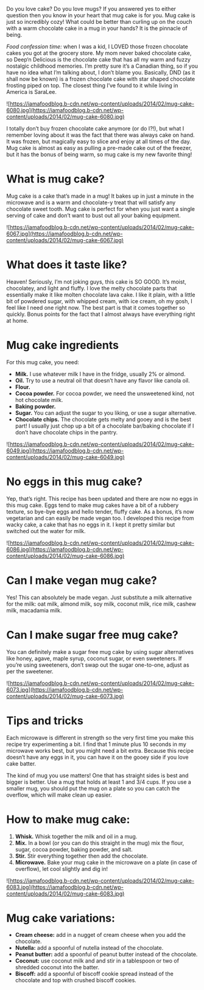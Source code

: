 Do you love cake? Do you love mugs? If you answered yes to either question then you know in your heart that mug cake is for you. Mug cake is just so incredibly cozy! What could be better than curling up on the couch with a warm chocolate cake in a mug in your hands? It is the pinnacle of being.

*Food confession time:* when I was a kid, I LOVED those frozen chocolate cakes you got at the grocery store. My mom never baked chocolate cake, so Deep‘n Delicious is the chocolate cake that has all my warm and fuzzy nostalgic childhood memories. I’m pretty sure it’s a Canadian thing, so if you have no idea what I’m talking about, I don’t blame you. Basically, DND (as it shall now be known) is a frozen chocolate cake with star shaped chocolate frosting piped on top. The closest thing I’ve found to it while living in America is SaraLee.

![https://iamafoodblog.b-cdn.net/wp-content/uploads/2014/02/mug-cake-6080.jpg](https://iamafoodblog.b-cdn.net/wp-content/uploads/2014/02/mug-cake-6080.jpg)

I totally don’t buy frozen chocolate cake anymore (or do I?!), but what I remember loving about it was the fact that there was always cake on hand. It was frozen, but magically easy to slice and enjoy at all times of the day. Mug cake is almost as easy as pulling a pre-made cake out of the freezer, but it has the bonus of being warm, so mug cake is my new favorite thing!

# **What is mug cake?**

Mug cake is a cake that’s made in a mug! It bakes up in just a minute in the microwave and is a warm and chocolate-y treat that will satisfy any chocolate sweet tooth. Mug cake is perfect for when you just want a single serving of cake and don’t want to bust out all your baking equipment.

![https://iamafoodblog.b-cdn.net/wp-content/uploads/2014/02/mug-cake-6067.jpg](https://iamafoodblog.b-cdn.net/wp-content/uploads/2014/02/mug-cake-6067.jpg)

# **What does it taste like?**

Heaven! Seriously, I’m not joking guys, this cake is SO GOOD. It’s moist, chocolatey, and light and fluffy. I love the melty chocolate parts that essentially make it like molten chocolate lava cake. I like it plain, with a little bit of powdered sugar, with whipped cream, with ice cream, oh my gosh, I feel like I need one right now. The best part is that it comes together so quickly. Bonus points for the fact that I almost always have everything right at home.

# **Mug cake ingredients**

For this mug cake, you need:

- **Milk.** I use whatever milk I have in the fridge, usually 2% or almond.
- **Oil.** Try to use a neutral oil that doesn’t have any flavor like canola oil.
- **Flour.**
- **Cocoa powder.** For cocoa powder, we need the unsweetened kind, not hot chocolate milk.
- **Baking powder.**
- **Sugar.** You can adjust the sugar to you liking, or use a sugar alternative.
- **Chocolate chips.** The chocolate gets melty and gooey and is the best part! I usually just chop up a bit of a chocolate bar/baking chocolate if I don’t have chocolate chips in the pantry.

![https://iamafoodblog.b-cdn.net/wp-content/uploads/2014/02/mug-cake-6049.jpg](https://iamafoodblog.b-cdn.net/wp-content/uploads/2014/02/mug-cake-6049.jpg)

# **No eggs in this mug cake?**

Yep, that’s right. This recipe has been updated and there are now no eggs in this mug cake. Eggs tend to make mug cakes have a bit of a rubbery texture, so bye-bye eggs and hello tender, fluffy cake. As a bonus, it’s now vegetarian and can easily be made vegan too. I developed this recipe from wacky cake, a cake that has no eggs in it. I kept it pretty similar but switched out the water for milk.

![https://iamafoodblog.b-cdn.net/wp-content/uploads/2014/02/mug-cake-6086.jpg](https://iamafoodblog.b-cdn.net/wp-content/uploads/2014/02/mug-cake-6086.jpg)

# **Can I make vegan mug cake?**

Yes! This can absolutely be made vegan. Just substitute a milk alternative for the milk: oat milk, almond milk, soy milk, coconut milk, rice milk, cashew milk, macadamia milk.

# **Can I make sugar free mug cake?**

You can definitely make a sugar free mug cake by using sugar alternatives like honey, agave, maple syrup, coconut sugar, or even sweeteners. If you’re using sweeteners, don’t swap out the sugar one-to-one, adjust as per the sweetener.

![https://iamafoodblog.b-cdn.net/wp-content/uploads/2014/02/mug-cake-6073.jpg](https://iamafoodblog.b-cdn.net/wp-content/uploads/2014/02/mug-cake-6073.jpg)

# **Tips and tricks**

Each microwave is different in strength so the very first time you make this recipe try experimenting a bit. I find that 1 minute plus 10 seconds in my microwave works best, but you might need a bit extra. Because this recipe doesn’t have any eggs in it, you can have it on the gooey side if you love cake batter.

The kind of mug you use matters! One that has straight sides is best and bigger is better. Use a mug that holds at least 1 and 3/4 cups. If you use a smaller mug, you should put the mug on a plate so you can catch the overflow, which will make clean up easier.

# **How to make mug cake:**

1. **Whisk.** Whisk together the milk and oil in a mug.
2. **Mix.** In a bowl (or you can do this straight in the mug) mix the flour, sugar, cocoa powder, baking powder, and salt.
3. **Stir.** Stir everything together then add the chocolate.
4. **Microwave.** Bake your mug cake in the microwave on a plate (in case of overflow), let cool slightly and dig in!

![https://iamafoodblog.b-cdn.net/wp-content/uploads/2014/02/mug-cake-6083.jpg](https://iamafoodblog.b-cdn.net/wp-content/uploads/2014/02/mug-cake-6083.jpg)

# **Mug cake variations:**

- **Cream cheese:** add in a nugget of cream cheese when you add the chocolate.
- **Nutella:** add a spoonful of nutella instead of the chocolate.
- **Peanut butter:** add a spoonful of peanut butter instead of the chocolate.
- **Coconut:** use coconut milk and and stir in a tablespoon or two of shredded coconut into the batter.
- **Biscoff:** add a spoonful of biscoff cookie spread instead of the chocolate and top with crushed biscoff cookies.
